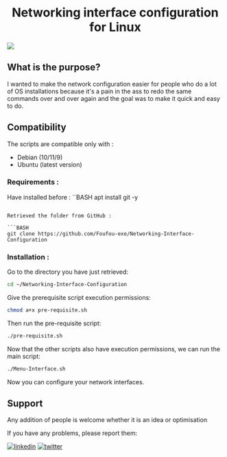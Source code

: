 <center><h1>Networking interface configuration for Linux</h1></center>

<img src="https://github.com/Foufou-exe/Networking-Interface-Configuration/blob/main/logo-linux.jpeg?raw=true" align="center">


## What is the purpose?

I wanted to make the network configuration easier for people who do a lot of OS installations because it's a pain in the ass to redo the same commands over and over again and the goal was to make it quick and easy to do.

## Compatibility

The scripts are compatible only with :

- Debian (10/11/9)
- Ubuntu (latest version)


### Requirements :

Have installed before :
``BASH
apt install git -y
```

Retrieved the folder from GitHub :

```BASH
git clone https://github.com/Foufou-exe/Networking-Interface-Configuration
```

### Installation :

Go to the directory you have just retrieved:

```BASH
cd ~/Networking-Interface-Configuration
```

Give the prerequisite script execution permissions:

```BASH
chmod a+x pre-requisite.sh
```

Then run the pre-requisite script:

```BASH
./pre-requisite.sh
```

Now that the other scripts also have execution permissions, we can run the main script:

```BASH
./Menu-Interface.sh
```

Now you can configure your network interfaces.

## Support

Any addition of people is welcome whether it is an idea or optimisation

If you have any problems, please report them:

[![linkedin](https://img.shields.io/badge/linkedin-0A66C2?style=for-the-badge&logo=linkedin&logoColor=white)](https://www.linkedin.com/in/thibaut-maurras/) [![twitter](https://img.shields.io/badge/twitter-1DA1F2?style=for-the-badge&logo=twitter&logoColor=white)](https://twitter.com/MaurrasT)